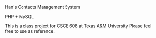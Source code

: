 Han's Contacts Management System

PHP + MySQL

This is a class project for CSCE 608 at Texas A&M University
Please feel free to use as reference.
